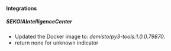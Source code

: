 
#### Integrations

##### SEKOIAIntelligenceCenter
- Updated the Docker image to: *demisto/py3-tools:1.0.0.79870*.
- return none for unknown indicator

